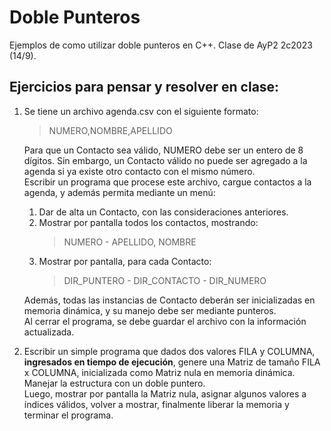 # Doble Punteros

Ejemplos de como utilizar doble punteros en C++. Clase de AyP2 2c2023 (14/9).

## Ejercicios para pensar y resolver en clase:

1. Se tiene un archivo agenda.csv con el siguiente formato:

   > NUMERO,NOMBRE,APELLIDO

   Para que un Contacto sea válido, NUMERO debe ser un entero de 8 dígitos. Sin embargo, un Contacto válido no puede ser
   agregado a la agenda si ya existe otro contacto con el mismo número.<br>
   Escribir un programa que procese este archivo, cargue contactos a la agenda, y además permita mediante un menú:
    <ol>
    <li> Dar de alta un Contacto, con las consideraciones anteriores.</li>
    <li> Mostrar por pantalla todos los contactos, mostrando:

   > NUMERO - APELLIDO, NOMBRE

    </li>
    <li> Mostrar por pantalla, para cada Contacto:

   > DIR_PUNTERO - DIR_CONTACTO - DIR_NUMERO

    </li>
    </ol>

   Además, todas las instancias de Contacto deberán ser inicializadas en memoria dinámica, y su manejo debe ser mediante
   punteros.<br>
   Al cerrar el programa, se debe guardar el archivo con la información actualizada.

2. Escribir un simple programa que dados dos valores FILA y COLUMNA, **ingresados en tiempo de ejecución**, genere una
   Matriz de tamaño FILA x COLUMNA, inicializada como Matriz nula en memoria dinámica. Manejar la estructura con un
   doble puntero.<br>
   Luego, mostrar por pantalla la Matriz nula, asignar algunos valores a índices válidos, volver a mostrar, finalmente
   liberar la memoria y terminar el programa.